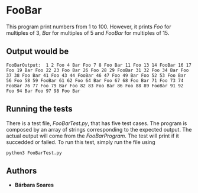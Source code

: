 # FooBar

This program print numbers from 1 to 100. However, it prints *Foo* for multiples of 3, *Bar* for multiples of 5 and *FooBar* for multiples of 15.

## Output would be

```
FooBarOutput:  1 2 Foo 4 Bar Foo 7 8 Foo Bar 11 Foo 13 14 FooBar 16 17 Foo 19 Bar Foo 22 23 Foo Bar 26 Foo 28 29 FooBar 31 32 Foo 34 Bar Foo 37 38 Foo Bar 41 Foo 43 44 FooBar 46 47 Foo 49 Bar Foo 52 53 Foo Bar 56 Foo 58 59 FooBar 61 62 Foo 64 Bar Foo 67 68 Foo Bar 71 Foo 73 74 FooBar 76 77 Foo 79 Bar Foo 82 83 Foo Bar 86 Foo 88 89 FooBar 91 92 Foo 94 Bar Foo 97 98 Foo Bar
```

## Running the tests

There is a test file, *FooBarTest.py*, that has five test cases. The program is composed by an array of strings corresponding to the expected output. The actual output will come from the *FooBarProgram*. The test will print if it succedded or failed. To run this test, simply run the file using 

```
python3 FooBarTest.py
```

## Authors

* **Bárbara Soares**
